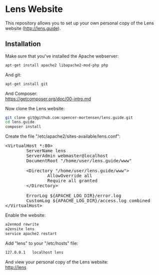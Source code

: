 # Lens Website

This repository allows you to set up your own personal copy of the Lens website
(http://lens.guide).

## Installation

Make sure that you've installed the Apache webserver:  
```bash
apt-get install apache2 libapache2-mod-php php
```

And git:
```bash
apt-get install git
```

And Composer:  
https://getcomposer.org/doc/00-intro.md

Now clone the Lens website:  
```bash
git clone git@github.com:spencer-mortensen/lens.guide.git
cd lens.guide
composer install
```

Create the file "/etc/apache2/sites-available/lens.conf":  
<pre>
&lt;VirtualHost *:80&gt;
&#9;ServerName lens
&#9;ServerAdmin webmaster@localhost
&#9;DocumentRoot "/home/user/lens.guide/www"<br>
&#9;&lt;Directory "/home/user/lens.guide/www"&gt;
&#9;&#9;AllowOverride all
&#9;&#9;Require all granted
&#9;&lt;/Directory&gt;<br>
&#9;ErrorLog ${APACHE_LOG_DIR}/error.log
&#9;CustomLog ${APACHE_LOG_DIR}/access.log combined
&lt;/VirtualHost&gt;
</pre>

Enable the website:  
```bash
a2enmod rewrite
a2ensite lens
service apache2 restart
```

Add "lens" to your "/etc/hosts" file:  
```bash
127.0.0.1	localhost lens
```

And view your personal copy of the Lens website:  
[http://lens](http://lens)
